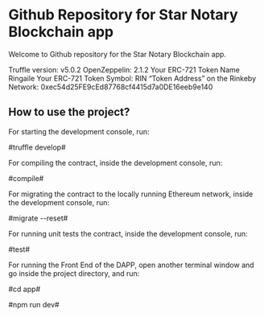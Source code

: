 # Github Repository for Star Notary Blockchain app

Welcome to Github repository for the Star Notary Blockchain app.

Truffle version: v5.0.2
OpenZeppelin: 2.1.2
Your ERC-721 Token Name Ringaile
Your ERC-721 Token Symbol: RIN
“Token Address” on the Rinkeby Network: 0xec54d25FE9cEd87768cf4415d7a0DE16eeb9e140

## How to use the project?

For starting the development console, run:

#truffle develop#

For compiling the contract, inside the development console, run:

#compile#

For migrating the contract to the locally running Ethereum network, inside the development console, run:

#migrate --reset#

For running unit tests the contract, inside the development console, run:

#test#

For running the Front End of the DAPP, open another terminal window and go inside the project directory, and run:

#cd app#

#npm run dev#

